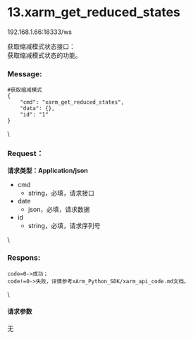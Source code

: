 # 13.xarm\_get\_reduced\_states

192.168.1.66:18333/ws

获取缩减模式状态接口：\
获取缩减模式状态的功能。

### Message: <a href="#message" id="message"></a>

```1c
#获取缩减模式
{
    "cmd": "xarm_get_reduced_states",
    "data": {},
    "id": "1"
}
```

\


### Request： <a href="#request" id="request"></a>

**请求类型：Application/json**

* cmd
  * string，必填，请求接口
* date
  * json，必填，请求数据
* id
  * string，必填，请求序列号

\


### Respons: <a href="#respons" id="respons"></a>

```clean
code=0->成功；
code!=0->失败，详情参考xArm_Python_SDK/xarm_api_code.md文档。
```

\


#### 请求参数

无
